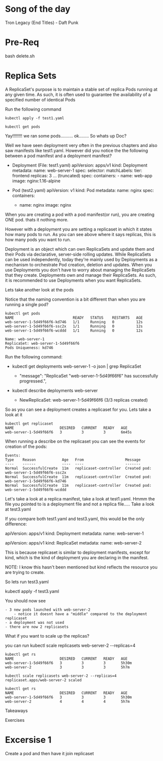 # Song of the day 
Tron Legacy (End Titles) - Daft Punk

# Pre-Req

bash delete.sh

# Replica Sets

A ReplicaSet's purpose is to maintain a stable set of replica Pods running at any given time. As such, it is often used to guarantee the availability of a specified number of identical Pods

Run the following command

    kubectl apply -f test1.yaml

    kubectl get pods

Yay!!!!!!!! we ran some pods.......... ok........ So whats up Doc?

Well we have seen deployment very often in the previous chapters and also saw manifests like test1.yaml. However did you notice the the following between a pod manifest and a deployment manifest?

- Deployment (File: test1.yaml)
apiVersion: apps/v1
kind: Deployment
metadata:
  name: web-server-1
spec:
  selector:
    matchLabels:
      tier: frontend
  replicas: 3
... (truncated)
    spec:
      containers:
      - name: web-app
        image: nginx:1.16-alpine
       
- Pod (test2.yaml)
apiVersion: v1
kind: Pod
metadata:
  name: nginx
spec:
  containers:
  - name: nginx
    image: nginx

When you are creating a pod with a pod manifest(or run), you are creating ONE pod. thats it nothing more.

However with a deployment you are setting a replicaset in which it states how many pods to run. As you can see above where it says replicas, this is how many pods you want to run. 

Deployment is an object which can own ReplicaSets and update them and their Pods via declarative, server-side rolling updates. While ReplicaSets can be used independently, today they're mainly used by Deployments as a mechanism to orchestrate Pod creation, deletion and updates. When you use Deployments you don't have to worry about managing the ReplicaSets that they create. Deployments own and manage their ReplicaSets. As such, it is recommended to use Deployments when you want ReplicaSets.

Lets take another look at the pods

Notice that the naming convention is a bit different than when you are running a single pod?

    kubectl get pods
    NAME                           READY   STATUS    RESTARTS   AGE
    web-server-1-5d49f66f6-kd746   1/1     Running   0          12s
    web-server-1-5d49f66f6-ssc2x   1/1     Running   0          12s
    web-server-1-5d49f66f6-wcddd   1/1     Running   0          12s

    Name: web-server-1
    ReplicaSet: web-server-1-5d49f66f6
    Pods Uniqueness: kd746 

Run the following command:

- kubectl get deployments web-server-1 -o json | grep ReplicaSet
    - "message": "ReplicaSet \"web-server-1-5d49f66f6\" has successfully progressed.",

- kubectl describe deployments web-server
    - NewReplicaSet:   web-server-1-5d49f66f6 (3/3 replicas created)

So as you can see a deployment creates a replicaset for you. Lets take a look at it

    kubectl get replicaset 
    NAME                     DESIRED   CURRENT   READY   AGE
    web-server-1-5d49f66f6   3         3         3       6m45s

When running a describe on the replicaset you can see the events for creation of the pods:

    Events:
    Type    Reason            Age   From                   Message
    ----    ------            ----  ----                   -------
    Normal  SuccessfulCreate  11m   replicaset-controller  Created pod: web-server-1-5d49f66f6-ssc2x
    Normal  SuccessfulCreate  11m   replicaset-controller  Created pod: web-server-1-5d49f66f6-kd746
    Normal  SuccessfulCreate  11m   replicaset-controller  Created pod: web-server-1-5d49f66f6-wcddd

Let's take a look at a replica manifest, take a look at test1.yaml. Hmmm the file you pointed to is a deployment file and not a replica file..... Take a look at test3.yaml

If you compare both test1.yaml and test3.yaml, this would be the only difference:

apiVersion: apps/v1
kind: Deployment
metadata:
  name: web-server-1

apiVersion: apps/v1
kind: ReplicaSet
metadata:
  name: web-server-2

This is because replicaset is similar to deployment manifests, except for kind, which is the kind of deployment you are declaring in the manifest. 

NOTE: I know this hasn't been mentioned but kind reflects the resource you are trying to create. 

So lets run test3.yaml

kubectl apply -f test3.yaml

You should now see

    - 3 new pods launched with web-server-2
        - notice it doesnt have a "middle" compared to the deployment replicaset
    - a deployment was not used
    - there are now 2 replicasets 

What if you want to scale up the replicas?

you can run kubectl scale replicasets web-server-2 --replicas=4

    kubectl get rs
    NAME                     DESIRED   CURRENT   READY   AGE
    web-server-1-5d49f66f6   3         3         3       5h30m
    web-server-2             3         3         3       5h7m

    kubectl scale replicasets web-server-2 --replicas=4
    replicaset.apps/web-server-2 scaled

    kubectl get rs
    NAME                     DESIRED   CURRENT   READY   AGE
    web-server-1-5d49f66f6   3         3         3       5h30m
    web-server-2             4         4         4       5h7m


Takeaways 


Exercises

# Excersise 1

Create a pod and then have it join replicaset 
